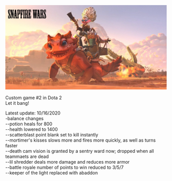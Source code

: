 ![Alt Text](https://github.com/jojuno/snapfire_wars/blob/master/content/panorama/images/custom_game/loading_screen/base.jfif)

Custom game #2 in Dota 2
<br>
Let it bang!

Latest update: 10/16/2020  
-balance changes  
--potion heals for 800  
--health lowered to 1400  
--scatterblast point blank set to kill instantly  
--mortimer's kisses slows more and fires more quickly, as well as turns faster  
--death cam vision is granted by a sentry ward now; dropped when all teammaets are dead  
--lil shredder deals more damage and reduces more armor  
--battle royale number of points to win reduced to 3/5/7  
--keeper of the light replaced with abaddon  
  
